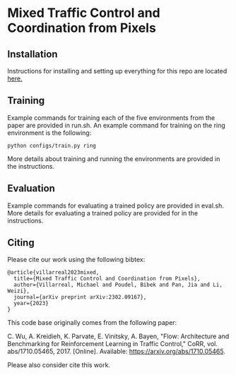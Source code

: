 # Mixed Traffic Control and Coordination from Pixels

## Installation

Instructions for installing and setting up everything for this repo are located [here.](https://docs.google.com/document/d/1Niz2ysr3W74fNFhhazhC540pEqdYxzkTznYa0d7TiiU/edit?usp=sharing)

## Training

Example commands for training each of the five environments from the paper are provided in run.sh. An example command for training on the ring environment is the following:

```
python configs/train.py ring
```

More details about training and running the environments are provided in the instructions.

## Evaluation

Example commands for evaluating a trained policy are provided in eval.sh. More details for evaluating a trained policy are provided for in the instructions.

## Citing

Please cite our work using the following bibtex:
```
@article{villarreal2023mixed,
  title={Mixed Traffic Control and Coordination from Pixels},
  author={Villarreal, Michael and Poudel, Bibek and Pan, Jia and Li, Weizi},
  journal={arXiv preprint arXiv:2302.09167},
  year={2023}
}
```

This code base originally comes from the following paper:

C. Wu, A. Kreidieh, K. Parvate, E. Vinitsky, A. Bayen, "Flow: Architecture and Benchmarking for Reinforcement Learning in Traffic Control," CoRR, vol. abs/1710.05465, 2017. [Online]. Available: https://arxiv.org/abs/1710.05465.

Please also consider cite this work.

